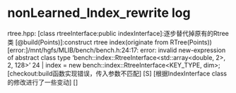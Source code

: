 # nonLearned_Index_rewrite log
rtree.hpp:
    [class rtreeInterface:public indexInterface]:逐步替代掉原有的Rtree类
        [@build(Points)]:construct rtree index(originate from RTree(Points))
        [error:]/mnt/hgfs/MLIB/bench/bench.h:24:17: error: invalid new-expression of abstract class type ‘bench::index::RtreeInterface<std::array<double, 2>, 2, 128>’
        24 | index = new bench::index::RtreeInterface<KEY_TYPE, dim>;
        [checkout:build函数实现错误，传入参数不匹配]
        [S]
        [根据IndexInterface class的修改进行了一些变动]
        []
